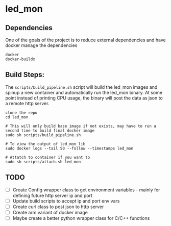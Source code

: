 # led_mon

## Dependencies
One of the goals of the project is to reduce external dependencies and have docker manage the dependencies
```
docker
docker-buildx
```

## Build Steps:
The `scripts/build_pipeline.sh` script will build the led_mon images and spinup a new container and automatically run the led_mon binary. At some point instead of printing CPU usage, the binary will post the data as json to a remote http server.
```
clone the repo
cd led_mon

# This will only build base image if not exists, may have to run a second time to build final docker image
sudo sh scripts/build_pipeline.sh 

# To view the output of led_mon lib
sudo docker logs --tail 50 --follow --timestamps led_mon

# Attatch to container if you want to
sudo sh scripts/attach.sh led_mon
```

## TODO
- [ ] Create Config wrapper class to get environment variables - mainly for defining future http server ip and port
- [ ] Update build scripts to accept ip and port env vars
- [ ] Create curl class to post json to http server
- [ ] Create arm variant of docker image
- [ ] Maybe create a better python wrapper class for C/C++ functions